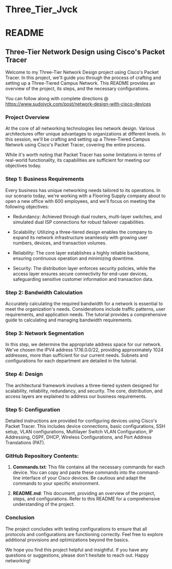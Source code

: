 # Three_Tier_Jvck

# README

## Three-Tier Network Design using Cisco's Packet Tracer

Welcome to my Three-Tier Network Design project using Cisco's Packet Tracer. In this project, we'll guide you through the process of crafting and setting up a Three-Tiered Campus Network. This README provides an overview of the project, its steps, and the necessary configurations.

You can follow along with complete directions @ https://www.sudojvck.com/post/network-design-with-cisco-devices


### Project Overview

At the core of all networking technologies lies network design. Various architectures offer unique advantages to organizations at different levels. In this session, we'll be crafting and setting up a Three-Tiered Campus Network using Cisco's Packet Tracer, covering the entire process.

While it's worth noting that Packet Tracer has some limitations in terms of real-world functionality, its capabilities are sufficient for meeting our objectives today.

### Step 1: Business Requirements

Every business has unique networking needs tailored to its operations. In our scenario today, we're working with a Flooring Supply company about to open a new office with 600 employees, and we'll focus on meeting the following objectives:

- Redundancy: Achieved through dual routers, multi-layer switches, and simulated dual ISP connections for robust failover capabilities.
  
- Scalability: Utilizing a three-tiered design enables the company to expand its network infrastructure seamlessly with growing user numbers, devices, and transaction volumes.

- Reliability: The core layer establishes a highly reliable backbone, ensuring continuous operation and minimizing downtime.

- Security: The distribution layer enforces security policies, while the access layer ensures secure connectivity for end-user devices, safeguarding sensitive customer information and transaction data.

### Step 2: Bandwidth Calculation

Accurately calculating the required bandwidth for a network is essential to meet the organization's needs. Considerations include traffic patterns, user requirements, and application needs. The tutorial provides a comprehensive guide to calculating and managing bandwidth requirements.

### Step 3: Network Segmentation

In this step, we determine the appropriate address space for our network. We've chosen the IPV4 address 17.16.0.0/22, providing approximately 1024 addresses, more than sufficient for our current needs. Subnets and configurations for each department are detailed in the tutorial.

### Step 4: Design

The architectural framework involves a three-tiered system designed for scalability, reliability, redundancy, and security. The core, distribution, and access layers are explained to address our business requirements.

### Step 5: Configuration

Detailed instructions are provided for configuring devices using Cisco's Packet Tracer. This includes device connections, basic configurations, SSH setup, VLAN configurations, Multilayer Switch VLAN Configuration, IP Addressing, OSPF, DHCP, Wireless Configurations, and Port Address Translations (PAT).

### GitHub Repository Contents:

1. **Commands.txt**: This file contains all the necessary commands for each device. You can copy and paste these commands into the command-line interface of your Cisco devices. Be cautious and adapt the commands to your specific environment.

2. **README.md**: This document, providing an overview of the project, steps, and configurations. Refer to this README for a comprehensive understanding of the project.

### Conclusion

The project concludes with testing configurations to ensure that all protocols and configurations are functioning correctly. Feel free to explore additional provisions and optimizations beyond the basics.

We hope you find this project helpful and insightful. If you have any questions or suggestions, please don't hesitate to reach out. Happy networking!

